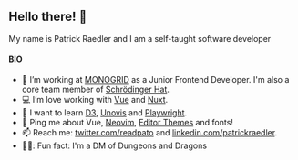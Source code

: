 ## Hello there! 👋

My name is Patrick Raedler and I am a self-taught software developer

#### BIO
- :office: I’m working at [MONOGRID](https://mono-grid.com/) as a Junior Frontend Developer. I'm also a core team member of [Schrödinger Hat](https://www.schrodinger-hat.it/).
- :computer: I’m love working with [Vue](https://vuejs.org/) and [Nuxt](https://v3.nuxtjs.org/).
- 🌱 I want to learn [D3](https://d3js.org/), [Unovis](https://unovis.dev/) and [Playwright](https://playwright.dev/).
- 💬 Ping me about Vue, [Neovim](https://neovim.io/), [Editor Themes](https://vimcolorschemes.com/) and fonts!
- :mailbox: Reach me: [twitter.com/readpato](https://twitter.com/readpato) and [linkedin.com/patrickraedler](https://www.linkedin.com/in/patrickraedler/).
- 🧙‍♂️: Fun fact: I'm a DM of Dungeons and Dragons
